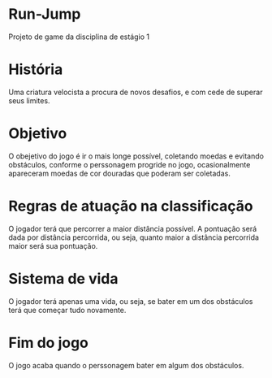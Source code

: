 # Run-Jump
Projeto de game da disciplina de estágio 1
#  História
Uma criatura velocista a procura de novos desafios, e com cede de superar seus limites.
#  Objetivo
O obejetivo do jogo é ir o mais longe possível, coletando moedas e evitando obstáculos, conforme o perssonagem progride no jogo, ocasionalmente apareceram moedas de cor douradas que poderam ser coletadas.
#  Regras de atuação na classificação
O jogador terá que percorrer a maior distância possível. A pontuação será dada por distância percorrida, ou seja, quanto maior a distância percorrida maior será sua pontuação.
#  Sistema de vida
O jogador terá apenas uma vida, ou seja, se bater em um dos obstáculos terá que começar tudo novamente.
#  Fim do jogo
O jogo acaba quando o perssonagem bater em algum dos obstáculos.
